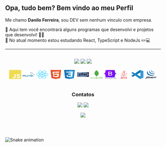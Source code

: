 ## Opa, tudo bem? Bem vindo ao meu Perfil

Me chamo <b>Danilo Ferreira</b>, sou DEV sem nenhum vínculo com empresa.

🔭 Aqui tem você encontrará alguns programas que desenvolvi e projetos que desenvolvi! 🚀🚀 </br>
🌱 No atual momento estou estudando React, TypeScript e NodeJs ✏️💻 </br>
<hr>
<div style="display:block;" align="center"></br>
<div align="center">
  <img height="175em" src="https://github-readme-stats.vercel.app/api?username=daniloeb19&show_icons=true&theme=react&include_all_commits=true&count_private=true"/>
  <img height="175em" src="https://github-readme-stats.vercel.app/api/top-langs/?username=daniloeb19&layout=compact&langs_count=7&theme=react"/>
  <img width='480em' src='https://github-readme-streak-stats.herokuapp.com?user=daniloeb19&theme=react&date_format=j%20M%5B%20Y%5D&fire=DD0000&ring=52DD81&dates=52DD81&stroke=ABCFDD' />
</div>

<div style="display: inline_block;" align="center">
</br>
  <img  align="center" alt="javascript" height="30" width="40" src="https://raw.githubusercontent.com/devicons/devicon/master/icons/javascript/javascript-plain.svg">
  <img align="center" alt="" height="30" width="40" src="https://raw.githubusercontent.com/devicons/devicon/master/icons/mysql/mysql-plain-wordmark.svg">
  <img align="center" alt="mysql" height="30" width="40" src="https://raw.githubusercontent.com/devicons/devicon/master/icons/react/react-original.svg">
  <img align="center" alt="react" height="30" width="40" src="https://raw.githubusercontent.com/devicons/devicon/master/icons/html5/html5-original.svg">
  <img align="center" alt="html5" height="30" width="40" src="https://raw.githubusercontent.com/devicons/devicon/master/icons/css3/css3-original.svg">
  <img align="center" alt="css3" height="30" width="40" src="https://raw.githubusercontent.com/devicons/devicon/master/icons/php/php-original.svg">
  <img align="center" alt="php" height="30" width="40" src="https://raw.githubusercontent.com/devicons/devicon/master/icons/mongodb/mongodb-plain-wordmark.svg">
  <img align="center" alt="mongodb" height="30" width="40" src="https://github.com/devicons/devicon/raw/master/icons/bootstrap/bootstrap-original-wordmark.svg">
  <img align="center" alt="java" height="30" width="40" src="https://raw.githubusercontent.com/devicons/devicon/master/icons/java/java-plain-wordmark.svg">
  <img align="center" alt="vscode" height="30" width="40" src="https://raw.githubusercontent.com/devicons/devicon/master/icons/vscode/vscode-original.svg">
  <img align="center" alt="jquery" height="30" width="40" src="https://raw.githubusercontent.com/devicons/devicon/master/icons/jquery/jquery-original-wordmark.svg">
  </div>
</br>
<div align="center" style="display: flex-column">
<h3>Contatos</h3>
<a  href = "mailto:daniloferreiradasilva345@gmail.com"><img src="https://img.shields.io/badge/-Gmail-%23333?style=for-the-badge&logo=gmail&logoColor=white" target="_blank"></a>
<a  href="https://www.linkedin.com/in/danilofdasilva" target="_blank"><img src="https://img.shields.io/badge/-LinkedIn-%230077B5?style=for-the-badge&logo=linkedin&logoColor=white" target="_blank"></a> 

<a  href="https://www.facebook.com/danilofsilva2001" target="_blank"><img src="https://img.shields.io/badge/Facebook-1877F2?style=for-the-badge&logo=facebook&logoColor=white" target="_blank"></a> 

 </div>
</div>
</br>

##
  
![Snake animation](https://github.com/daniloeb19/daniloeb19/blob/output/github-contribution-grid-snake.svg)
